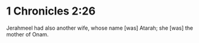 # 1 Chronicles 2:26

Jerahmeel had also another wife, whose name [was] Atarah; she [was] the mother of Onam.